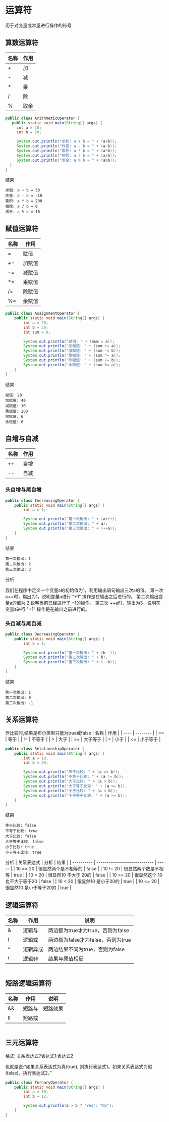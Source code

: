 # 运算符
用于对变量或常量进行操作的符号

## 算数运算符
 | 名称 | 作用 |
 | ---- | ---- |
 | +    | 加   |
 | -    | 减   |
 | *    | 乘   |
 | /    | 除   |
 | %    | 取余 |

 ```java
public class ArithmeticOperator {
    public static void main(String[] args) {
      int a = 10;
      int b = 20;

      System.out.println("求和: a + b = " + (a+b));
      System.out.println("作差: a - b = " + (a-b));
      System.out.println("乘积: a * b = " + (a*b));
      System.out.println("相除: a / b = " + (a/b));
      System.out.println("求余: a % b = " + (a%b));
   }
}
 ```
结果
```
求和: a + b = 30
作差: a - b = -10
乘积: a * b = 200
相除: a / b = 0
求余: a % b = 10
```

 ## 赋值运算符
  | 名称 | 作用   |
  | ---- | ------ |
  | =    | 赋值   |
  | +=   | 加赋值 |
  | -=   | 减赋值 |
  | *=   | 乘赋值 |
  | /=   | 除赋值 |
  | %=   | 余赋值 |

```java
public class AssignmentOperator {
    public static void main(String[] args) {
        int a = 20;
        int b = 30;
        int sum = 0;

        System.out.println("赋值: " + (sum = a));
        System.out.println("加赋值: " + (sum += a));
        System.out.println("减赋值: " + (sum -= b));
        System.out.println("乘赋值: " + (sum *= a));
        System.out.println("除赋值: " + (sum /= b));
        System.out.println("余赋值: " + (sum %= a));
    }
}
```
结果
```
赋值: 20
加赋值: 40
减赋值: 10
乘赋值: 200
除赋值: 6
余赋值: 6
```

## 自增与自减

  | 名称 | 作用 |
  | ---- | ---- |
  | ++   | 自增 |
  | --   | 自减 |

### 头自增与尾自增

```java
public class IncreasingOperator {
    public static void main(String[] args) {
        int a = 1;

        System.out.println("第一次输出: " + (a++));
        System.out.println("第二次输出: " + a);
        System.out.println("第三次输出: " + (++a));
    }
}
```
结果
```
第一次输出: 1
第二次输出: 2
第三次输出: 3
```
分析
<p>
  我们在程序中定义一个变量a的初始值为1，利用输出语句输出三次a的值。
  第一次 a++时，输出为1，说明变量a进行 "+1" 操作是在输出之后进行的。
  第二次输出变量a的值为 2,说明当前已经进行了 +1的操作。
  第三次 ++a时，输出为3，说明在变量a进行 "+1" 操作是在输出之前进行的。
</p>

### 头自减与尾自减
```java
public class DecreasingOperator {
    public static void main(String[] args) {
        int b = 1;

        System.out.println("第一次输出: " + (b--));
        System.out.println("第二次输出: " + b);
        System.out.println("第三次输出: " + (--b));
    }
}

```
结果
```
第一次输出: 1
第二次输出: 0
第三次输出: -1
```
## 关系运算符
作比较时,结果是布尔类型只能为true或false
  | 名称 | 作用     |
  | ---- | -------- |
  | ==   | 等于     |
  | !=   | 不等于   |
  | >    | 大于     |
  | >=   | 大于等于 |
  | <    | 小于     |
  | <=   | 小于等于 |

```java
public class RelationshipOperator {
    public static void main(String[] args) {
        int a = 10;
        int b = 20;

        System.out.println("等于比较: " + (a == b));
        System.out.println("不等于比较: " + (a != b));
        System.out.println("大于比较: " + (a > b));
        System.out.println("大于等于比较: " + (a >= b));
        System.out.println("小于比较: " + (a < b));
        System.out.println("小于等于比较: " + (a <= b));
    }
}
```
结果
```
等于比较: false
不等于比较: true
大于比较: false
大于等于比较: false
小于比较: true
小于等于比较: true
```
分析
  | 关系表达式 | 分析                         | 结果  |
  | ---------- | ---------------------------- | ----- |
  | 10 == 20   | 很显然两个是不相等的         | false |
  | 10 != 20   | 很显然两个数是不相等         | true  |
  | 10 > 20    | 很显然10 不大于 20的         | false |
  | 10 >= 20   | 很显然这个 10 也不大于等于20 | false |
  | 10 < 20    | 很显然10 是小于20的          | true  |
  | 10 <= 20   | 很显然10 是小于等于20的      | true  |

## 逻辑运算符
  | 名称 | 作用     | 说明                               |
  | ---- | -------- | ---------------------------------- |
  | &    | 逻辑与   | 两边都为true才为true，否则为false  |
  | l    | 逻辑或   | 两边都为false才为false，否则为true |
  | ^    | 逻辑异或 | 两边结果不同为true，否则为false    |
  | !    | 逻辑非   | 结果与原值相反                     |

```java

```

## 短路逻辑运算符

  | 名称 | 作用   | 说明     |
  | ---- | ------ | -------- |
  | &&   | 短路与 | 短路效果 |
  | ll   | 短路或 |          |

```java

```

## 三元运算符
<p>格式: 关系表达式?表达式1:表达式2 </p>
也就是说:“如果关系表达式为真(true), 则执行表达式1。如果关系表达式为假(false)，执行表达式2。”

```java
public class TernaryOperator {
    public static void main(String[] args) {
        int a = 10;
        int b = 12;

        System.out.println(a > b ? "Yes": "No");
    }
}
```
